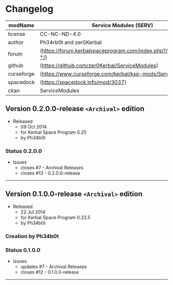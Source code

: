 # Changelog  
  
| modName    | Service Modules (SERV)                                            |
| ---------- | ----------------------------------------------------------------- |
| license    | CC-NC-ND-4.0                                                      |
| author     | Ph34rb0t and zer0Kerbal                                           |
| forum      | (https://forum.kerbalspaceprogram.com/index.php?/topic/211246-*/) |
| github     | (https://github.com/zer0Kerbal/ServiceModules)                    |
| curseforge | (https://www.curseforge.com/kerbal/ksp-mods/ServiceModules)       |
| spacedock  | (https://spacedock.info/mod/3037)                                 |
| ckan       | ServiceModules                                                    |

## Version 0.2.0.0-release `<Archival>` edition

* Released
  * 09 Oct 2014
  * for Kerbal Space Program 0.25
  * by Ph34b0t

### Status 0.2.0.0

* Issues
  * closes #7 - Archival Releases
  * closes #13 - 0.2.0.0-release

---

## Version 0.1.0.0-release `<Archival>` edition

* Released
  * 22 Jul 2014
  * for Kerbal Space Program 0.23.5
  * by Ph34b0t

### Creation by Ph34b0t

### Status 0.1.0.0

* Issues
  * updates #7 - Archival Releases
  * closes #12 - 0.1.0.0-release

---